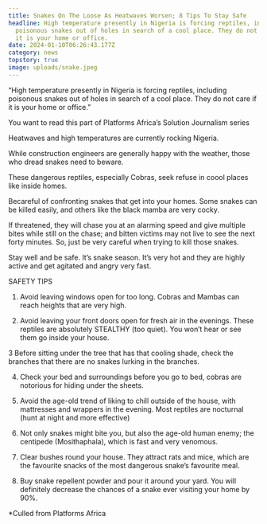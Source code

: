 ```yaml
---
title: Snakes On The Loose As Heatwaves Worsen; 8 Tips To Stay Safe
headline: High temperature presently in Nigeria is forcing reptiles, including
  poisonous snakes out of holes in search of a cool place. They do not care if
  it is your home or office.
date: 2024-01-10T06:26:43.177Z
category: news
topstory: true
image: uploads/snake.jpeg
---
```

“High temperature presently in Nigeria is forcing reptiles, including poisonous snakes out of holes in search of a cool place. They do not care if it is your home or office.”



 You want to read this part of Platforms Africa’s Solution Journalism series



Heatwaves and high temperatures are currently rocking Nigeria.



 While construction engineers are generally happy with the weather, those who dread snakes need to beware.



These dangerous reptiles, especially Cobras, seek refuse in coool places like inside homes.



Becareful of confronting snakes that get into your homes. Some snakes can be killed easily, and others like the black mamba are very cocky. 



If threatened, they will chase you at an alarming speed and give multiple bites while still on the chase; and bitten victims may not live to see the next forty minutes. So, just be very careful when trying to kill those snakes.



Stay well and be safe. It’s snake season. It’s very hot and they are highly active and get agitated and angry very fast.



SAFETY TIPS



1. Avoid leaving windows open for too long. Cobras and Mambas can reach heights that are very high.



2. Avoid leaving your front doors open for fresh air in the evenings. These reptiles are absolutely STEALTHY (too quiet). You won’t hear or see them go inside your house.



3 Before sitting under the tree that has that cooling shade, check the branches that there are no snakes lurking in the branches.



4. Check your bed and surroundings before you go to bed, cobras are notorious for hiding under the sheets.



5. Avoid the age-old trend of liking to chill outside of the house, with mattresses and wrappers in the evening. Most reptiles are nocturnal (hunt at night and more effective)



6. Not only snakes might bite you, but also the age-old human enemy; the centipede (Mosithaphala), which is fast and very venomous.



7. Clear bushes round your house. They attract rats and mice, which are the favourite snacks of the most dangerous snake’s favourite meal.



8. Buy snake repellent powder and pour it around your yard. You will definitely decrease the chances of a snake ever visiting your home by 90%.





\*Culled from Platforms Africa